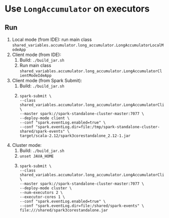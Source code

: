 # Use `LongAccumulator` on executors

## Run

1. Local mode (from IDE): run main class `shared_variables.accumulator.long_accumulator.LongAccumulatorLocalModeApp`
2. Client mode (from IDE):
    1. Build: `./build_jar.sh`
    2. Run main class `shared_variables.accumulator.long_accumulator.LongAccumulatorClientModeIdeApp`
3. Client mode (from Spark Submit):
    1. Build: `./build_jar.sh`
    2. ```shell
       spark-submit \
       --class shared_variables.accumulator.long_accumulator.LongAccumulatorClientOrClusterModeSubmitApp \
       --master spark://spark-standalone-cluster-master:7077 \
       --deploy-mode client \
       --conf "spark.eventLog.enabled=true" \
       --conf "spark.eventLog.dir=file:/tmp/spark-standalone-cluster-shared/spark-events" \
       target/scala-2.12/spark3corestandalone_2.12-1.jar
       ```
4. Cluster mode:
    1. Build: `./build_jar.sh`
    2. `unset JAVA_HOME`
    3. ```shell
       spark-submit \
       --class shared_variables.accumulator.long_accumulator.LongAccumulatorClientOrClusterModeSubmitApp \
       --master spark://spark-standalone-cluster-master:7077 \
       --deploy-mode cluster \
       --num-executors 2 \
       --executor-cores 1 \
       --conf "spark.eventLog.enabled=true" \
       --conf "spark.eventLog.dir=file:/shared/spark-events" \
       file:///shared/spark3corestandalone.jar
       ```